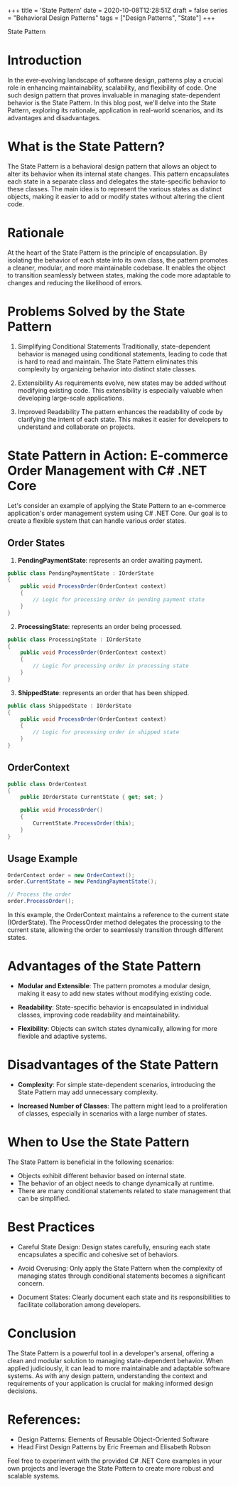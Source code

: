 +++
title = 'State Pattern'
date = 2020-10-08T12:28:51Z
draft = false
series = "Behavioral Design Patterns"
tags = ["Design Patterns", "State"]
+++

State Pattern

# Introduction

In the ever-evolving landscape of software design, patterns play a crucial role in enhancing maintainability, scalability, and flexibility of code. One such design pattern that proves invaluable in managing state-dependent behavior is the State Pattern. In this blog post, we'll delve into the State Pattern, exploring its rationale, application in real-world scenarios, and its advantages and disadvantages.

# What is the State Pattern?

The State Pattern is a behavioral design pattern that allows an object to alter its behavior when its internal state changes. This pattern encapsulates each state in a separate class and delegates the state-specific behavior to these classes. The main idea is to represent the various states as distinct objects, making it easier to add or modify states without altering the client code.

# Rationale

At the heart of the State Pattern is the principle of encapsulation. By isolating the behavior of each state into its own class, the pattern promotes a cleaner, modular, and more maintainable codebase. It enables the object to transition seamlessly between states, making the code more adaptable to changes and reducing the likelihood of errors.

# Problems Solved by the State Pattern

1. Simplifying Conditional Statements
   Traditionally, state-dependent behavior is managed using conditional statements, leading to code that is hard to read and maintain. The State Pattern eliminates this complexity by organizing behavior into distinct state classes.

2. Extensibility
   As requirements evolve, new states may be added without modifying existing code. This extensibility is especially valuable when developing large-scale applications.

3. Improved Readability
   The pattern enhances the readability of code by clarifying the intent of each state. This makes it easier for developers to understand and collaborate on projects.

# State Pattern in Action: E-commerce Order Management with C# .NET Core

Let's consider an example of applying the State Pattern to an e-commerce application's order management system using C# .NET Core. Our goal is to create a flexible system that can handle various order states.

## Order States

1. **PendingPaymentState**: represents an order awaiting payment.

```csharp
public class PendingPaymentState : IOrderState
{
    public void ProcessOrder(OrderContext context)
    {
        // Logic for processing order in pending payment state
    }
}
```

2. **ProcessingState**: represents an order being processed.

```csharp
public class ProcessingState : IOrderState
{
    public void ProcessOrder(OrderContext context)
    {
        // Logic for processing order in processing state
    }
}
```

3. **ShippedState**: represents an order that has been shipped.

```csharp
public class ShippedState : IOrderState
{
    public void ProcessOrder(OrderContext context)
    {
        // Logic for processing order in shipped state
    }
}
```

## OrderContext

```csharp
public class OrderContext
{
    public IOrderState CurrentState { get; set; }

    public void ProcessOrder()
    {
        CurrentState.ProcessOrder(this);
    }
}
```

## Usage Example

```csharp
OrderContext order = new OrderContext();
order.CurrentState = new PendingPaymentState();

// Process the order
order.ProcessOrder();
```

In this example, the OrderContext maintains a reference to the current state (IOrderState). The ProcessOrder method delegates the processing to the current state, allowing the order to seamlessly transition through different states.

# Advantages of the State Pattern

- **Modular and Extensible**: The pattern promotes a modular design, making it easy to add new states without modifying existing code.

- **Readability**: State-specific behavior is encapsulated in individual classes, improving code readability and maintainability.

- **Flexibility**: Objects can switch states dynamically, allowing for more flexible and adaptive systems.

# Disadvantages of the State Pattern

- **Complexity**: For simple state-dependent scenarios, introducing the State Pattern may add unnecessary complexity.

- **Increased Number of Classes**: The pattern might lead to a proliferation of classes, especially in scenarios with a large number of states.

# When to Use the State Pattern

The State Pattern is beneficial in the following scenarios:

- Objects exhibit different behavior based on internal state.
- The behavior of an object needs to change dynamically at runtime.
- There are many conditional statements related to state management that can be simplified.

# Best Practices

- Careful State Design: Design states carefully, ensuring each state encapsulates a specific and cohesive set of behaviors.

- Avoid Overusing: Only apply the State Pattern when the complexity of managing states through conditional statements becomes a significant concern.

- Document States: Clearly document each state and its responsibilities to facilitate collaboration among developers.

# Conclusion

The State Pattern is a powerful tool in a developer's arsenal, offering a clean and modular solution to managing state-dependent behavior. When applied judiciously, it can lead to more maintainable and adaptable software systems. As with any design pattern, understanding the context and requirements of your application is crucial for making informed design decisions.

# References:

- Design Patterns: Elements of Reusable Object-Oriented Software
- Head First Design Patterns by Eric Freeman and Elisabeth Robson

Feel free to experiment with the provided C# .NET Core examples in your own projects and leverage the State Pattern to create more robust and scalable systems.
